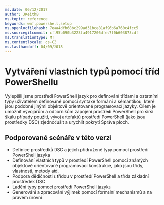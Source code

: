 ```yaml
---
ms.date: 06/12/2017
author: JKeithB
ms.topic: reference
keywords: wmf,powershell,setup
ms.openlocfilehash: 7eaa4dfb68bc299ad31bce81af96b6a760c4fcc5
ms.sourcegitcommit: cf195b090b3223fa4917206dfec7f0b603873cdf
ms.translationtype: MT
ms.contentlocale: cs-CZ
ms.lasthandoff: 04/09/2018
---
```

# <a name="creating-custom-types-using-powershell-classes"></a>Vytváření vlastních typů pomocí tříd PowerShellu

Vylepšili jsme prostředí PowerShell jazyk pro definování třídami a ostatními typy uživatelem definované pomocí syntaxe formální a sémantikou, které jsou podobné jinými objektově orientované programovací jazyky. Cílem je umožnit vývojářům a odborníkům zapojení prostředí PowerShell pro širší škálu případy použití, vývoj artefaktů prostředí PowerShell (jako jsou prostředky DSC) zjednodušit a urychlit pokrytí Správa ploch.

## <a name="supported-scenarios-in-this-release"></a>Podporované scénáře v této verzi

-   Definice prostředků DSC a jejich přidružené typy pomocí prostředí PowerShell jazyka
-   Definování vlastních typů v prostředí PowerShell pomocí známých objektově orientované programovací konstrukce, jako jsou třídy, vlastnosti, metody atd.
-   Podpora dědičnosti s třídou v prostředí PowerShell a třída základní prostředek DSC
-   Ladění typy pomocí prostředí PowerShell jazyka
-   Generování a zpracování výjimek pomocí formální mechanismů a na pravém úrovni